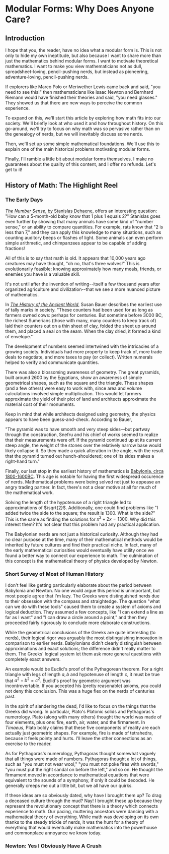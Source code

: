 # Modular Forms: Why Does Anyone Care?

## Introduction

I hope that you, the reader, have no idea what a modular form is. This is not only to hide my own ineptitude, but also because I want to share more than just the mathematics behind modular forms. I want to motivate theoretical mathematics. I want to make you view mathematicians not as dull, spreadsheet-loving, pencil-pushing nerds, but instead as pioneering, adventure-loving, pencil-pushing nerds.

If explorers like Marco Polo or Meriwether Lewis came back and said, "you need to see this!" then mathematicians like Isaac Newton and Bernhard Riemann would have finished their theories and said, "you need glasses." They showed us that there are new ways to perceive the common experience.

To expand on this, we'll start this article by exploring how math fits into our society. We'll briefly look at who used it and how throughout history. On this go-around, we'll try to focus on why math was so pervasive rather than on the genealogy of nerds, but we will inevitably discuss some nerds.

Then, we'll set up some simple mathematical foundations. We'll use this to explain one of the main historical problems motivating modular forms.

Finally, I'll ramble a little bit about modular forms themselves. I make no guarantees about the quality of this content, and I offer no refunds. Let's get to it!

## History of Math: The Highlight Reel

### The Early Days

[*The Number Sense*, by Stanislas Dehaene][1], offers an interesting question: "How can a 5-month-old baby know that 1 plus 1 equals 2?" Stanislas goes even further by showing that many animals have some kind of "number sense," or an ability to compare quantities. For example, rats know that "2 is less than 7," and they can apply this knowledge to many situations, such as counting auditory beeps or flashes of light. Some animals can even perform simple arithmetic, and chimpanzees appear to be capable of adding fractions!

All of this is to say that math is old. It appears that 10,000 years ago creatures may have thought, "oh no, that's three wolves!" This is evolutionarily feasible; knowing approximately how many meals, friends, or enemies you have is a valuable skill.

It's not until after the invention of writing--itself a few thousand years after organized agriculture and civilization--that we see a more nuanced picture of mathematics.

In [*The History of the Ancient World*][2], Susan Bauer describes the earliest use of tally marks in society. "These counters had been used for as long as farmers owned cows: perhaps for centuries. But sometime before 3000 BC, the richest Sumerians (those with many, many counters to keep track of) laid their counters out on a thin sheet of clay, folded the sheet up around them, and placed a seal on the seam. When the clay dried, it formed a kind of envelope."

The development of numbers seemed intertwined with the intricacies of a growing society. Individuals had more property to keep track of, more trade deals to negotiate, and more taxes to pay (or collect). Written numerals helped to verify and communicate quantities.

There was also a blossoming awareness of geometry. The great pyramids, built around 2600 by the Egyptians, show an awareness of simple geometrical shapes, such as the square and the triangle. These shapes (and a few others) were easy to work with, since area and volume calculations involved simple multiplication. This would let farmers approximate the yield of their plot of land and architects approximate the material cost of their monuments.

Keep in mind that while architects designed using geometry, the physics appears to have been guess-and-check. According to Bauer,

"The pyramid was to have smooth and very steep sides—but partway through the construction, Snefru and his chief of works seemed to realize that their measurements were off. If the pyramid continued up at its current steep angle, the weight of the stones over the relatively narrow base would likely collapse it. So they made a quick alteration in the angle, with the result that the pyramid turned out hunch-shouldered; one of its sides makes a right-hand turn."

Finally, our last stop in the earliest history of mathematics is [Babylonia, circa 1800-1600BC][3]. This age is notable for having the first widespread occurence of nerds. Mathematical problems were being solved not just to appease an angry trading partner. In fact, there's not a clear motive at all for much of the mathematical work.

Solving the length of the hypotenuse of a right triangle led to approximations of $\sqrt{2}$. Additionally, one could find problems like "I added twice the side to the square; the result is 1300. What is the side?" This is the same as finding the solutions for $x^2+2x=1300$. Why did this interest them? It's not clear that this problem had any practical application.

The Babylonian nerds are not just a historical curiosity. Although they had no clear purpose at the time, many of their mathematical methods would be inherited by future cultures and find their practical niche. In fact, many of the early mathematical curiosities would eventually have utility once we found a better way to connect our experience to math. The culmination of this concept is the mathematical theory of physics developed by Newton.

### Short Survey of Most of Human History

I don't feel like getting particularly elaborate about the period between Babylonia and Newton. No one would argue this period is unimportant, but most people agree that I'm lazy. The Greeks were distinguished nerds due to their obsession with the compass and straightedge. The question "what can we do with these tools" caused them to create a system of axioms and logical deduction. They assumed a few concepts, like "I can extend a line as far as I want" and "I can draw a circle around a point," and then they proceeded fairly rigorously to conclude more elaborate constructions.

While the geometrical conclusions of the Greeks are quite interesting (to nerds), their logical rigor was arguably the most distinguishing innovation in comparison to earlier nerds. Babylonians didn't clearly distinguish between approximations and exact solutions; the difference didn't really matter to them. The Greeks' logical system let them ask more general questions with completely exact answers.

An example would be Euclid's proof of the Pythagorean theorem. For a right triangle with legs of length $a,b$ and hypotenuse of length $c$, it must be true that $a^2+b^2=c^2$. Euclid's proof by geometric argument was incontrovertable. If you accepted his (pretty reasonable) axioms, you could not deny this conclusion. This was a huge flex on the nerds of centuries past.

In the spirit of slandering the dead, I'd like to focus on the things that the Greeks did wrong. In particular, Plato's Platonic solids and Pythagoras's numerology. Plato (along with many others) thought the world was made of four elements, plus one: fire, earth, air, water, and the firmament. In *Timaeus*, Plato boldy claims that these five components of reality are each actually just geometric shapes. For example, fire is made of tetrahedra, because it feels pointy and hurts. I'll leave the other connections as an exercise to the reader.

As for Pythagoras's numerology, Pythagoras thought somewhat vaguely that all things were made of numbers. Pythagoras thought a lot of things, such as "you must not wear wool," "you must not poke fires with swords," "you must put the right sandal on before the left," and so on. He thought the firmament moved in accordance to mathematical equations that were equivalent to the sounds of a symphony, if only it could be decoded. He generally creeps me out a little bit, but we all have our quirks.

If these ideas are so obviously dated, why have I brought them up? To drag a deceased culture through the mud? Nay! I brought these up because they represent the revolutionary concept that there is a theory which connects experience to math. Our pacing, muttering ancestors were dancing with a mathematical theory of everything. While math was developing on its own thanks to the steady trickle of nerds, it was the hunt for a theory of everything that would eventually make mathematics into the powerhouse and commonplace annoyance we know today.

### Newton: Yes I Obviously Have A Crush



[1]:https://books.google.com/books?hl=en&lr=&id=SPaapa4PMVEC&oi=fnd&pg=PR7&dq=number+sense+animals&ots=YBDB20ibFR&sig=tQX0xdThJDY461IK5WjDPKrcAS4#v=onepage&q&f=false
[2]:https://susanwisebauer.com/book/he-history-of-the-ancient-world-from-the-earliest-accounts-to-the-fall-of-rome/
[3]:https://www.math.tamu.edu/~dallen/masters/egypt_babylon/babylon.pdf